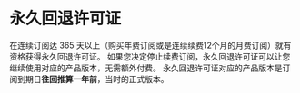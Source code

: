 # 永久回退许可证
在连续订阅达 365 天以上（购买年费订阅或是连续续费12个月的月费订阅）就有资格获得永久回退许可证。 如果您决定停止续费订阅，永久回退许可证可以让您继续使用对应的产品版本，无需额外付费。 永久回退许可证对应的产品版本是订阅到期日**往回推算一年前**，当时的正式版本。
